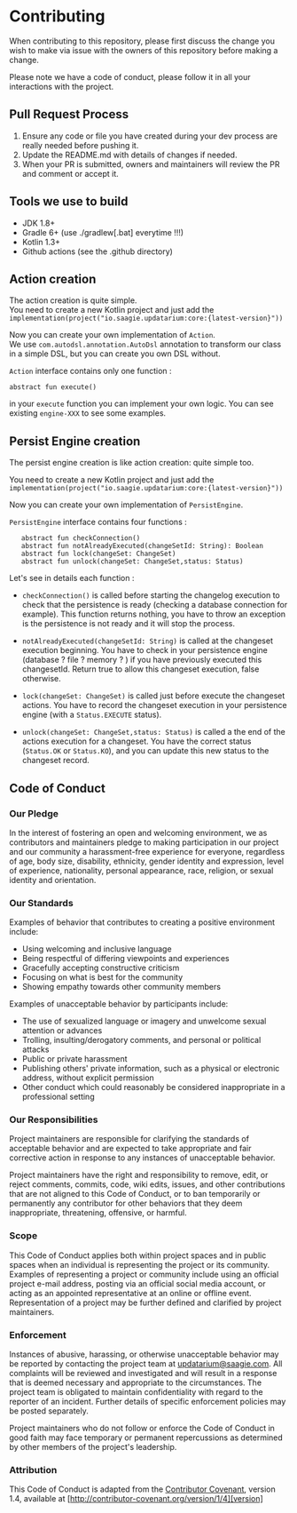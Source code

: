 # Contributing

When contributing to this repository, please first discuss the change you wish to make via issue with the owners of this repository before making a change. 

Please note we have a code of conduct, please follow it in all your interactions with the project.

## Pull Request Process

1. Ensure any code or file you have created during your dev process are really needed before pushing it.
2. Update the README.md with details of changes if needed.
3. When your PR is submitted, owners and maintainers will review the PR and comment or accept it.

## Tools we use to build
- JDK 1.8+
- Gradle 6+ (use ./gradlew[.bat] everytime !!!)
- Kotlin 1.3+
- Github actions (see the .github directory)

## Action creation

The action creation is quite simple.  
You need to create a new Kotlin project and just add the 
`implementation(project("io.saagie.updatarium:core:{latest-version}"))`

Now you can create your own implementation of `Action`.  
We use `com.autodsl.annotation.AutoDsl` annotation to transform our class in a simple DSL, but you can create you own DSL without.

`Action` interface contains only one function : 

```$kotlin
abstract fun execute()
```

in your `execute` function you can implement your own logic. You can see existing `engine-XXX` to see some examples. 

## Persist Engine creation

The persist engine creation is like action creation: quite simple too.  

You need to create a new Kotlin project and just add the 
`implementation(project("io.saagie.updatarium:core:{latest-version}"))`

Now you can create your own implementation of `PersistEngine`.  


`PersistEngine` interface contains four functions : 

```$kotlin
   abstract fun checkConnection()
   abstract fun notAlreadyExecuted(changeSetId: String): Boolean
   abstract fun lock(changeSet: ChangeSet)
   abstract fun unlock(changeSet: ChangeSet,status: Status)
```

Let's see in details each function : 

- `checkConnection()` is called before starting the changelog execution to check that the persistence is ready (checking a database connection for example). This function returns nothing, you have to throw an exception is the persistence is not ready and it will stop the process.

- `notAlreadyExecuted(changeSetId: String)` is called at the changeset execution beginning. You have to check in your persistence engine (database ? file ? memory ? ) if you have previously executed this changesetId. Return true to allow this changeset execution, false otherwise.

- `lock(changeSet: ChangeSet)` is called just before execute the changeset actions. You have to record the changeset execution in your persistence engine (with a `Status.EXECUTE` status).

- `unlock(changeSet: ChangeSet,status: Status)` is called a the end of the actions execution for a changeset. You have the correct status (`Status.OK` or `Status.KO`), and you can update this new status to the changeset record.

## Code of Conduct

### Our Pledge

In the interest of fostering an open and welcoming environment, we as
contributors and maintainers pledge to making participation in our project and
our community a harassment-free experience for everyone, regardless of age, body
size, disability, ethnicity, gender identity and expression, level of experience,
nationality, personal appearance, race, religion, or sexual identity and
orientation.

### Our Standards

Examples of behavior that contributes to creating a positive environment
include:

* Using welcoming and inclusive language
* Being respectful of differing viewpoints and experiences
* Gracefully accepting constructive criticism
* Focusing on what is best for the community
* Showing empathy towards other community members

Examples of unacceptable behavior by participants include:

* The use of sexualized language or imagery and unwelcome sexual attention or
advances
* Trolling, insulting/derogatory comments, and personal or political attacks
* Public or private harassment
* Publishing others' private information, such as a physical or electronic
  address, without explicit permission
* Other conduct which could reasonably be considered inappropriate in a
  professional setting

### Our Responsibilities

Project maintainers are responsible for clarifying the standards of acceptable
behavior and are expected to take appropriate and fair corrective action in
response to any instances of unacceptable behavior.

Project maintainers have the right and responsibility to remove, edit, or
reject comments, commits, code, wiki edits, issues, and other contributions
that are not aligned to this Code of Conduct, or to ban temporarily or
permanently any contributor for other behaviors that they deem inappropriate,
threatening, offensive, or harmful.

### Scope

This Code of Conduct applies both within project spaces and in public spaces
when an individual is representing the project or its community. Examples of
representing a project or community include using an official project e-mail
address, posting via an official social media account, or acting as an appointed
representative at an online or offline event. Representation of a project may be
further defined and clarified by project maintainers.

### Enforcement

Instances of abusive, harassing, or otherwise unacceptable behavior may be
reported by contacting the project team at updatarium@saagie.com. All
complaints will be reviewed and investigated and will result in a response that
is deemed necessary and appropriate to the circumstances. The project team is
obligated to maintain confidentiality with regard to the reporter of an incident.
Further details of specific enforcement policies may be posted separately.

Project maintainers who do not follow or enforce the Code of Conduct in good
faith may face temporary or permanent repercussions as determined by other
members of the project's leadership.

### Attribution

This Code of Conduct is adapted from the [Contributor Covenant][homepage], version 1.4,
available at [http://contributor-covenant.org/version/1/4][version]

[homepage]: http://contributor-covenant.org
[version]: http://contributor-covenant.org/version/1/4/